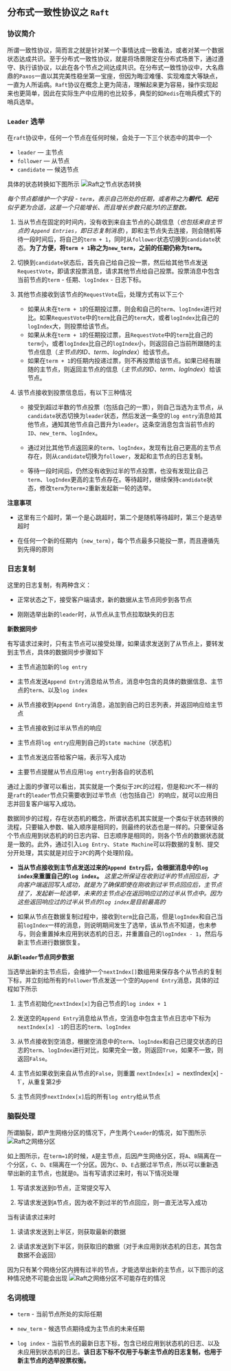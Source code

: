 ## 分布式一致性协议之 `Raft`

### **协议简介**

所谓一致性协议，简而言之就是针对某一个事情达成一致看法，或者对某一个数据状态达成共识。至于分布式一致性协议，就是将场景限定在分布式场景下，通过遵守、执行该协议，以此在各个节点之间达成共识。在分布式一致性协议中，大名鼎鼎的`Paxos`一直以其完美性稳坐第一宝座，但因为晦涩难懂、实现难度大等缺点，一直为人所诟病。`Raft`协议在概念上更为简洁，理解起来更为容易，操作实现起来也更简单，因此在实际生产中应用的也比较多，典型的如`Redis`在哨兵模式下的哨兵选举。

### **`Leader` 选举**

在`raft`协议中，任何一个节点在任何时候，会处于一下三个状态中的其中一个
+ `leader` — 主节点
+ `follower` — 从节点
+ `candidate` — 候选节点

具体的状态转换如下图所示
![Raft之节点状态转换](./Raft之节点状态转换.png)

*每个节点都维护一个字段 - `term`，表示自己所处的任期，或者称之为**朝代**、**纪元**似乎更为合适，这是一个只能增长、而且增长步数只能为1的正整数。*

1. 当从节点在固定的时间内，没有收到来自主节点的心跳信息（*也包括来自主节点的 `Append Entries`，即日志复制消息*），即和主节点失去连接，则会随机等待一段时间后，将自己的`term + 1`，同时从`follower`状态切换到`candidate`状态。**为了方便，将`term + 1`称之为`new_term`，之前的任期仍称为`term`。**

2. 切换到`candidate`状态后，首先自己给自己投一票，然后给其他节点发送`RequestVote`，即请求投票消息，请求其他节点给自己投票。投票消息中包含当前节点的`term` - 任期、`logIndex` - 日志下标。

3. 其他节点接收到该节点的`RequestVote`后，处理方式有以下三个

    + 如果从未在`term + 1`的任期投过票，则会和自己的`term`、`logIndex`进行对比。如果`RequestVote`中的`term`比自己的`term`大，或者`logIndex`比自己的`logIndex`大，则投票给该节点。
    + 如果从未在`term + 1`的任期投过票，且`RequestVote`中的`term`比自己的`term`小，或者`logIndex`比自己的`logIndex`小，则返回自己当前所跟随的主节点信息（*主节点的ID、term、logIndex*）给该节点。
    + 如果在`term + 1`的任期内投递过票，则不再投票给该节点。如果已经有跟随的主节点，则返回主节点的信息（*主节点的ID、term、logIndex*）给该节点。

4. 该节点接收到投票信息后，有以下三种情况

    + 接受到超过半数的节点投票（包括自己的一票），则自己当选为主节点，从`candidate`状态切换为`leader`状态，然后发送一条空的`log entry`消息给其他节点，通知其他节点自己晋升为`leader`。这条空消息包含当前节点的`ID`、`new_term`、`logIndex`。

    + 通过对比其他节点返回来的`term`、`logIndex`，发现有比自己更高的主节点存在，则从`candidate`切换为`follower`，发起和主节点的日志复制。

    + 等待一段时间后，仍然没有收到过半的节点投票，也没有发现比自己`term`、`logIndex`更高的主节点存在。等待超时，继续保持`candidate`状态，修改`term`为`term+2`重新发起新一轮的选举。

**注意事项**

+ 这里有三个超时，第一个是心跳超时，第二个是随机等待超时，第三个是选举超时

+ 在任何一个新的任期内（`new_term`），每个节点最多只能投一票，而且遵循先到先得的原则

### **日志复制**
这里的日志复制，有两种含义：

+ 正常状态之下，接受客户端请求，新的数据从主节点同步到各节点

+ 刚刚选举出新的`leader`时，从节点从主节点拉取缺失的日志

**新数据同步**

有写请求过来时，只有主节点可以接受处理，如果请求发送到了从节点上，要转发到主节点，具体的数据同步步骤如下

+ 主节点追加新的`log entry`

+ 主节点发送`Append Entry`消息给从节点，消息中包含的具体的数据信息、主节点的`term`、以及`log index`

+ 从节点接收到`Append Entry`消息，追加到自己的日志列表，并返回响应给主节点

+ 主节点接收到过半从节点的响应

+ 主节点将`log entry`应用到自己的`state machine`（状态机）

+ 主节点发送应答给客户端，表示写入成功

+ 主要节点提醒从节点应用`log entry`到各自的状态机

通过上面的步骤可以看出，其实就是一个类似于`2PC`的过程，但是和`2PC`不一样的是`raft`的`leader`节点只需要收到过半节点（也包括自己）的响应，就可以应用日志并回复客户端写入成功。

数据同步的过程，存在状态机的概念，所谓状态机其实就是一个类似于状态转换的流程，只要输入参数、输入顺序是相同的，则最终的状态也是一样的。只要保证各个节点应用到状态机的的日志内容、日志顺序是相同的，则各个节点的数据状态就是一致的。此外，通过引入`Log Entry`、`State Machine`可以将数据的复制、提交分开处理，其实就是对应于`2PC`的两个处理阶段。

+ **当从节点接收到主节点发送过来的`Append Entry`后，会根据消息中的`log index`来重置自己的`log index`。** *这里之所保证在收到过半的节点回应后，才向客户端返回写入成功，就是为了确保即使在刚收到过半节点回应后，主节点挂了，发起新一轮选举，未来的主节点必在返回响应过的过半从节点中。因为这些返回响应过的过半从节点的`log index`是目前最高的*

+ 如果从节点在数据复制过程中，接收到`term`比自己高，但是`logIndex`和自己当前`logIndex`一样的消息，则说明期间发生了选举，该从节点不知道，也未参与，则会重置掉未应用到状态机的日志，并重置自己的`logIndex - 1`，然后与新主节点进行数据恢复。

**从新`leader`节点同步数据**

当选举出新的主节点后，会维护一个`nextIndex[]`数组用来保存各个从节点的复制下标，并立刻给所有的`follower`节点发送一个空的`Append Entry`消息，具体的过程如下所示

1. 主节点初始化`nextIndex[x]`为自己节点的`log index + 1`

2. 发送空的`Append Entry`消息给从节点，空消息中包含主节点日志中下标为`nextIndex[x] -1`的日志的`term`、`logIndex`

3. 从节点接收到空消息，根据空消息中的`term`、`logIndex`和自己已提交状态的日志的`term`、`logIndex`进行对比，如果完全一致，则返回`True`，如果不一致，则返回`False`。

4. 主节点如果收到来自从节点的`False`，则重置 `nextIndex[x] = `nextIndex[x] - 1`，从重复第2步

5. 主节点同步`nextIndex[x]`后的所有`log entry`给从节点

### **脑裂处理**

所谓脑裂，即产生网络分区的情况下，产生两个`Leader`的情况，如下图所示
![Raft之网络分区](./Raft之网络分区.png)

如上图所示，在`term=1`的时候，`A`是主节点，后因产生网络分区，将`A`、`B`隔离在一个分区，`C`、`D`、`E`隔离在一个分区。因为`C`、`D`、`E`占据过半节点，所以可以重新选举出新的主节点，也就是`D`。当有写请求过来时，有以下情况处理
1. 写请求发送到`D`节点，正常提交写入

2. 写请求发送到`A`节点，因为收不到过半的节点回应，则一直无法写入成功

当有读请求过来时
1. 读请求发送到上半区，则获取最新的数据

2. 读请求发送到下半区，则获取旧的数据（对于未应用到状态机的日志，其包含数据不会返回）

因为只有某个网络分区内拥有过半的节点，才能选举出新的主节点，以下图示的这种情况绝不可能会出现
![Raft之网络分区不可能存在的情况](./Raft之网络分区不可能存在的情况.png)

### **名词梳理**

+ `term` - 当前节点所处的实际任期

+ `new_term` - 候选节点期待成为主节点的未来任期

+ `log index` - 当前节点的最新日志下标，包含已经应用到状态机的日志、以及未应用到状态机的日志。**该日志下标不仅用于与新主节点的日志复制，也用于新主节点的选举投票权衡。**